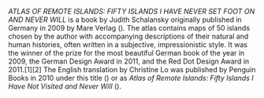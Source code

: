 _ATLAS OF REMOTE ISLANDS: FIFTY ISLANDS I HAVE NEVER SET FOOT ON AND NEVER WILL_ is a book by Judith Schalansky originally published in Germany in 2009 by Mare Verlag (). The atlas contains maps of 50 islands chosen by the author with accompanying descriptions of their natural and human histories, often written in a subjective, impressionistic style. It was the winner of the prize for the most beautiful German book of the year in 2009, the German Design Award in 2011, and the Red Dot Design Award in 2011.[1][2] The English translation by Christine Lo was published by Penguin Books in 2010 under this title () or as _Atlas of Remote Islands: Fifty Islands I Have Not Visited and Never Will_ ().
